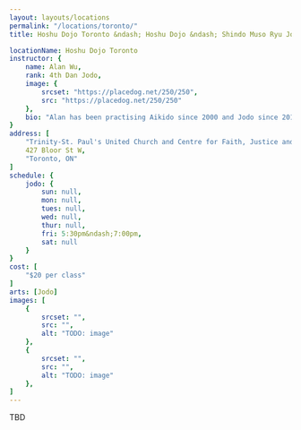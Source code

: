 ```yaml
---
layout: layouts/locations
permalink: "/locations/toronto/"
title: Hoshu Dojo Toronto &ndash; Hoshu Dojo &ndash; Shindo Muso Ryu Jodo and Daito Ryu Aikijujutsu

locationName: Hoshu Dojo Toronto
instructor: {
    name: Alan Wu,
    rank: 4th Dan Jodo,
    image: {
        srcset: "https://placedog.net/250/250",
        src: "https://placedog.net/250/250"
    },
    bio: "Alan has been practising Aikido since 2000 and Jodo since 2010."
}
address: [
    "Trinity-St. Paul's United Church and Centre for Faith, Justice and the Arts",
    427 Bloor St W,
    "Toronto, ON"
]
schedule: {
    jodo: {
        sun: null,
        mon: null,
        tues: null,
        wed: null,
        thur: null,
        fri: 5:30pm&ndash;7:00pm,
        sat: null
    }
}
cost: [
    "$20 per class"
]
arts: [Jodo]
images: [
    {
        srcset: "",
        src: "",
        alt: "TODO: image"
    },
    {
        srcset: "",
        src: "",
        alt: "TODO: image"
    },
]
---
```


<p>TBD</p>